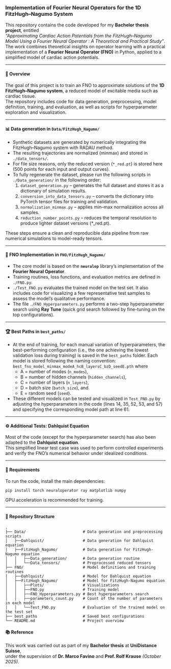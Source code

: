 ### Implementation of Fourier Neural Operators for the 1D FitzHugh–Nagumo System

This repository contains the code developed for my **Bachelor thesis project**, entitled  
*“Approximating Cardiac Action Potentials from the FitzHugh–Nagumo Model Using a Fourier Neural Operator : A Theoretical and Practical Study”*.  
The work combines theoretical insights on operator learning with a practical implementation of a **Fourier Neural Operator (FNO)** in Python, applied to a simplified model of cardiac action potentials.

---

#### 🧬 Overview

The goal of this project is to train an FNO to approximate solutions of the **1D FitzHugh–Nagumo system**, a reduced model of excitable media such as cardiac tissue.  
The repository includes code for data generation, preprocessing, model definition, training, and evaluation, as well as scripts for hyperparameter exploration and visualization.

---

#### 📊 Data generation in `Data/FitzHugh_Nagumo/`

- Synthetic datasets are generated by numerically integrating the FitzHugh–Nagumo system with RADAU method.  
- The resulting trajectories are normalized (minmax) and stored in `./data_tensors/`.   
- For file size reasons, only the reduced version (`*_red.pt`) is stored here (500 points for each input and output curves).
- To fully regenerate the dataset, please run the following scripts in `./Data_generation/` in the following order:
  1. `dataset_generation.py` – generates the full dataset and stores it as a dictionary of simulation results.
  2. `conversion_into_data_tensors.py` – converts the dictionary into PyTorch tensor files for training and validation.
  3. `normalization_minmax.py` – applies min–max normalization across all samples.
  4. `reduction_number_points.py` – reduces the temporal resolution to produce lighter dataset versions (*_red.pt).

These steps ensure a clean and reproducible data pipeline from raw numerical simulations to model-ready tensors.

---

#### 🧠 FNO Implementation in `FNO/FitzHugh_Nagumo/`

- The core model is based on the **`neuralop`** library’s implementation of the **Fourier Neural Operator**.  
- Training routines, loss functions, and evaluation metrics are defined in `./FNO.py`. 
- `./Test_FNO.py` evaluates the trained model on the test set. It also includes code for visualizing a few representative test samples to assess the model’s qualitative performance.
- The file `./FNO_Hyperparameters.py` performs a two-step hyperparameter search using **Ray Tune** (quick grid search followed by fine-tuning on the top configurations).

---

#### 🏆 Best Paths in `best_paths/`

- At the end of training, for each manual variation of hyperparameters, the best-performing configuration (i.e., the one achieving the lowest validation loss during training) is saved in the `best_paths` folder.
Each model is stored following the naming convention:
`best_fno_model_minmax_modeA_hcB_layersC_bzD_seedE.pth`
where
  - A = number of modes (`n_modes`),
  - B = number of hidden channels (`hidden_channels`),
  - C = number of layers (`n_layers`),
  - D = batch size (`batch_size`), and
  - E = random seed (`seed`).
- These different models can be tested and visualized in `Test_FNO.py` by adjusting the hyperparameters in the code (lines 14, 35, 52, 53, and 57) and specifying the corresponding model path at line 61.

---

#### ⚙️ Additional Tests: Dahlquist Equation

Most of the code (except for the hyperparameter search) has also been adapted to the **Dahlquist equation**.  
This simplified linear test case was used to perform controlled experiments and verify the FNO’s numerical behavior under idealized conditions.

---

#### 🧾 Requirements

To run the code, install the main dependencies:

```bash
pip install torch neuraloperator ray matplotlib numpy
```
GPU acceleration is recommended for training.

---
#### 📁 Repository Structure

```text
.
├── Data/                         # Data generation and preprocessing scripts
│   ├──Dahlquist/                 # Data generation for Dahlquist equation
│   ├──FitzHugh_Nagumo/           # Data generation for FitzHugh-Nagumo equation
│   │   ├──Data_generation/       # Data generation routine 
│   │   └──Data_tensors/          # Preprocessed reduced tensors       
├── FNO/                          # Model definitions and training routines
│   ├──Dahlquist/                 # Model for Dahlquist equation
│   ├──FitzHugh_Nagumo/           # Model for FitzHugh-Nagumo equation
│   │   ├──Plots/                 # Visualizations 
│   │   ├──FNO.py                 # Training model
│   │   ├──FNO_Hyperparameters.py # Best hyperparameters search
│   │   ├──parameters_count.py    # Count of the number of parameters in each model
│   │   └──Test_FNO.py            # Evaluation of the trained model on the test set
├── best_paths                    # Saved best configurations
└── README.md                     # Project overview
```

#### 📚 Reference

This work was carried out as part of my **Bachelor thesis** at **UniDistance Suisse**,  
under the supervision of **Dr. Marco Favino** and **Prof. Rolf Krause** *(October 2025)*.

